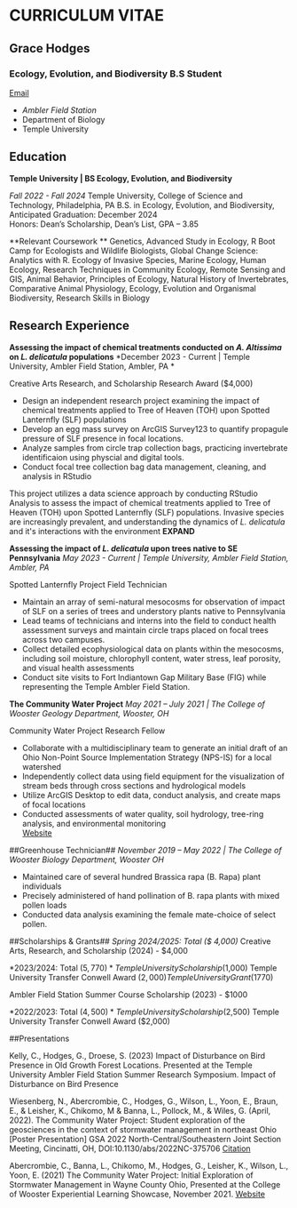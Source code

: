 # **CURRICULUM VITAE**
## **Grace Hodges**
### **Ecology, Evolution, and Biodiversity B.S Student**
[Email](mailto:grace.hodges@temple.edu)
- _Ambler Field Station_ 
- Department of Biology
- Temple University


## Education
**Temple University | BS Ecology, Evolution, and Biodiversity**

*Fall 2022 - Fall 2024*
Temple University, College of Science and Technology, Philadelphia, PA 
B.S. in Ecology, Evolution, and Biodiversity, 
Anticipated Graduation: December 2024	
Honors: Dean’s Scholarship, Dean’s List, GPA – 3.85 

**Relevant Coursework ** 
Genetics, Advanced Study in Ecology, R Boot Camp for Ecologists and Wildlife Biologists, Global Change Science: Analytics with R. Ecology of Invasive Species, Marine Ecology, Human Ecology, Research Techniques in Community Ecology, Remote Sensing and GIS, Animal Behavior, Principles of Ecology, Natural History of Invertebrates, Comparative Animal Physiology, Ecology, Evolution and Organismal Biodiversity, Research Skills in Biology 


## Research Experience

**Assessing the impact of chemical treatments conducted on *A. Altissima* on *L. delicatula* populations**
*December 2023 - Current | Temple University, Ambler Field Station, Ambler, PA *

Creative Arts Research, and Scholarship Research Award ($4,000)

- Design an independent research project examining the impact of chemical treatments applied to Tree of Heaven (TOH) upon Spotted Lanternfly (SLF) populations 
- Develop an egg mass survey on ArcGIS Survey123 to quantify propagule pressure of SLF presence in focal locations.  
- Analyze samples from circle trap collection bags, practicing invertebrate identificaion using physcial and digital tools.  
- Conduct focal tree collection bag data management, cleaning, and analysis in RStudio  

This project utilizes a data science approach by conducting RStudio Analysis to assess the impact of chemical treatments applied to Tree of Heaven (TOH) upon Spotted Lanternfly (SLF) populations. Invasive species are increasingly prevalent, and understanding the dynamics of *L. delicatula* and it's interactions with the environment **EXPAND**    


**Assessing the impact of *L. delicatula* upon trees native to SE Pennsylvania**
*May 2023 - Current | Temple University, Ambler Field Station, Ambler, PA*

Spotted Lanternfly Project Field Technician 

- Maintain an array of semi-natural mesocosms for observation of impact of SLF on a series of trees and understory plants native to Pennsylvania
- Lead teams of technicians and interns into the field to conduct health assessment surveys and maintain circle traps placed on focal trees across two campuses.
- Collect detailed ecophysiological data on plants within the mesocosms, including soil moisture, chlorophyll content, water stress, leaf porosity, and visual health assessments
- Conduct site visits to Fort Indiantown Gap Military Base (FIG) while representing the Temple Ambler Field Station.  

**The Community Water Project**
*May 2021 – July 2021 | The College of Wooster Geology Department, Wooster, OH*

Community Water Project Research Fellow 

- Collaborate with a multidisciplinary team to generate an initial draft of an Ohio Non-Point Source Implementation Strategy (NPS-IS) for a local watershed 
- Independently collect data using field equipment for the visualization of stream beds through cross sections and hydrological models 
- Utilize ArcGIS Desktop to edit data, conduct analysis, and create maps of focal locations 
- Conducted assessments of water quality, soil hydrology, tree-ring analysis, and environmental monitoring  
[Website](https://gsa.confex.com/gsa/2022NC/webprogram/Paper375706.html) 

##Greenhouse Technician## 
*November 2019 – May 2022 | The College of Wooster Biology Department, Wooster OH* 

- Maintained care of several hundred Brassica rapa (B. Rapa) plant individuals 
- Precisely administered of hand pollination of B. rapa plants with mixed pollen loads 
- Conducted data analysis examining the female mate-choice of select pollen.  

##Scholarships & Grants##
*Spring 2024/2025: Total ($ 4,000)*
Creative Arts, Research, and Scholarship (2024) - $4,000 

*2023/2024: Total ($5,770)*
Temple University Scholarship ($1,000) 
Temple University Transfer Conwell Award ($2,000) 
Temple University Grant ($1770) 

Ambler Field Station Summer Course Scholarship (2023) - $1000 

*2022/2023: Total ($4,500)* 
Temple University Scholarship ($2,500) 
Temple University Transfer Conwell Award ($2,000) 

##Presentations

Kelly, C., Hodges, G., Droese, S. (2023) Impact of Disturbance on Bird Presence in Old Growth Forest Locations. Presented at the Temple University Ambler Field Station Summer Research Symposium. Impact of Disturbance on Bird Presence 

Wiesenberg, N., Abercrombie, C., Hodges, G., Wilson, L., Yoon, E., Braun, E., & Leisher, K., Chikomo, M & Banna, L., Pollock, M., & Wiles, G. (April, 2022). The Community Water Project: Student exploration of the geosciences in the context of stormwater management in northeast Ohio [Poster Presentation] GSA 2022 North-Central/Southeastern Joint Section Meeting, Cincinatti, OH, DOI:10.1130/abs/2022NC-375706 [Citation](https://gsa.confex.com/gsa/2022NC/webprogram/Paper375706.html) 

Abercrombie, C., Banna, L., Chikomo, M., Hodges, G., Leisher, K., Wilson, L., Yoon, E. (2021) The Community Water Project: Initial Exploration of Stormwater Management in Wayne County Ohio, Presented at the College of Wooster Experiential Learning Showcase, November 2021. [Website](https://wooster.edu/2021/10/17/amre-community-water/)
